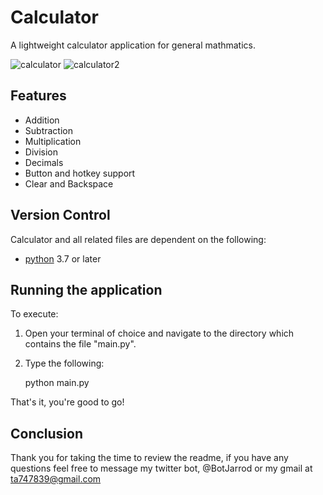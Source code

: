 # Calculator
A lightweight calculator application for general mathmatics. 

![calculator](https://user-images.githubusercontent.com/87616660/137824028-23877a1a-5b45-4c15-b2c8-8a9e8adef8e2.png) ![calculator2](https://user-images.githubusercontent.com/87616660/137824034-e3a9e768-e820-4245-815b-e62f2dcd5794.png)

## Features

- Addition
- Subtraction
- Multiplication
- Division
- Decimals
- Button and hotkey support
- Clear and Backspace

## Version Control
Calculator and all related files are dependent on the following:

- [python](https://docs.python.org/3/) 3.7 or later

## Running the application
To execute: 

1. Open your terminal of choice and navigate to the directory which contains the file "main.py".

2. Type the following:

    python main.py

That's it, you're good to go!

## Conclusion
Thank you for taking the time to review the readme, if you have any questions feel free to message my twitter bot, @BotJarrod or my gmail at ta747839@gmail.com

